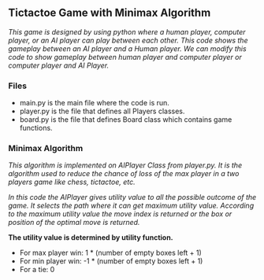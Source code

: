 ## Tictactoe Game with Minimax Algorithm
_This game is designed by using python where a human player,
computer player, or an AI player can play between each other.
This code shows the gameplay between an AI player and a Human
player. We can modify this code to show gameplay between
human player and computer player or computer player and AI Player._

### Files
* main.py is the main file where the code is run.
* player.py is the file that defines all Players classes.
* board.py is the file that defines Board class which contains game functions.

### Minimax Algorithm
_This algorithm is implemented on AIPlayer Class from player.py.
It is the algorithm used to reduce the chance of loss of the max player
in a two players game like chess, tictactoe, etc._

_In this code the AIPlayer gives utility value to all the 
possible outcome of the game. It selects the path where it can
get maximum utility value. According to the maximum utility value
the move index is returned or the box or position of the 
optimal move is returned._

**The utility value is determined by utility function.**
* For max player win: 1 * (number of empty boxes left + 1)
* For min player win: -1 * (number of empty boxes left + 1)
* For a tie: 0
